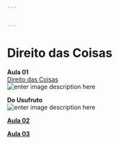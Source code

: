 ```yaml
---


---
```

<h1 id="direito-das-coisas">Direito das Coisas</h1>
<p><strong>Aula 01</strong><br>
<a href="https://1drv.ms/p/s!AjO4oAHV5BZuhJMx4An4dj7nG7RECA?e=7txmvM">Direito das Coisas</a><br>
<img src="https://i.pinimg.com/originals/c3/c8/c8/c3c8c818179dbf050f6b67363daa7dcf.jpg" alt="enter image description here"></p>
<p><strong>Do Usufruto</strong><br>
<img src="https://direitoturmab.files.wordpress.com/2013/05/usufruto.png" alt="enter image description here"></p>

**[Aula 02](https://github.com/ErisonBarros/LegislacaoTerritorial/blob/master/README5.md)**

**[Aula 03](https://drive.google.com/file/d/1RUEylemZXKAW5ZEUxQvFhIX_LREiVA-I/view?usp=sharing)**


<!--stackedit_data:
eyJoaXN0b3J5IjpbLTE4ODU0NjM2NzBdfQ==
-->